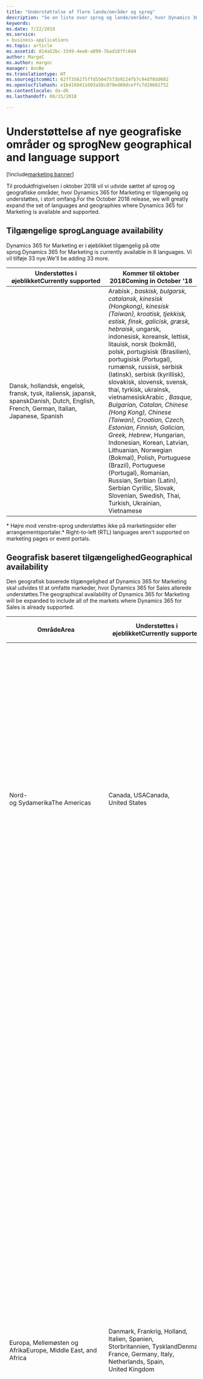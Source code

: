 ```yaml
---
title: "Understøttelse af flere lande/områder og sprog"
description: "Se en liste over sprog og lande/områder, hvor Dynamics 365 for Marketing er tilgængelig."
keywords: 
ms.date: 7/22/2018
ms.service:
- business-applications
ms.topic: article
ms.assetid: 814a52bc-3349-4ee8-a899-7bad18ffc6d4
author: MargoC
ms.author: margoc
manager: AnnBe
ms.translationtype: HT
ms.sourcegitcommit: 62ff356275ffd55047573b9224fb7c94df8dd602
ms.openlocfilehash: e1b4168411603a58c879ed89dceffc7d20602752
ms.contentlocale: da-dk
ms.lasthandoff: 08/15/2018

---
```


# <a name="new-geographical-and-language-support"></a><span data-ttu-id="91be1-103">Understøttelse af nye geografiske områder og sprog</span><span class="sxs-lookup"><span data-stu-id="91be1-103">New geographical and language support</span></span>

[!include[marketing banner](../../includes/marketing.md)]



<span data-ttu-id="91be1-104">Til produktfrigivelsen i oktober 2018 vil vi udvide sættet af sprog og geografiske områder, hvor Dynamics 365 for Marketing er tilgængelig og understøttes, i stort omfang.</span><span class="sxs-lookup"><span data-stu-id="91be1-104">For the October 2018 release, we will greatly expand the set of languages and geographies where Dynamics 365 for Marketing is available and supported.</span></span>

## <a name="language-availability"></a><span data-ttu-id="91be1-105">Tilgængelige sprog</span><span class="sxs-lookup"><span data-stu-id="91be1-105">Language availability</span></span>

<span data-ttu-id="91be1-106">Dynamics 365 for Marketing er i øjeblikket tilgængelig på otte sprog.</span><span class="sxs-lookup"><span data-stu-id="91be1-106">Dynamics 365 for Marketing is currently available in 8 languages.</span></span> <span data-ttu-id="91be1-107">Vi vil tilføje 33 nye.</span><span class="sxs-lookup"><span data-stu-id="91be1-107">We'll be adding 33 more.</span></span>

| <span data-ttu-id="91be1-108">Understøttes&nbsp;i øjeblikket</span><span class="sxs-lookup"><span data-stu-id="91be1-108">Currently&nbsp;supported</span></span>         | <span data-ttu-id="91be1-109">Kommer til oktober 2018</span><span class="sxs-lookup"><span data-stu-id="91be1-109">Coming in October '18</span></span>         |
|-----------------------------|-------------------------------|
| <span data-ttu-id="91be1-110">Dansk, hollandsk, engelsk, fransk, tysk, italiensk, japansk, spansk</span><span class="sxs-lookup"><span data-stu-id="91be1-110">Danish, Dutch, English, French, German, Italian, Japanese, Spanish</span></span> | <span data-ttu-id="91be1-111">Arabisk *, baskisk, bulgarsk, catalansk, kinesisk (Hongkong), kinesisk (Taiwan), kroatisk, tjekkisk, estisk, finsk, galicisk, græsk, hebraisk*, ungarsk, indonesisk, koreansk, lettisk, litauisk, norsk (bokmål), polsk, portugisisk (Brasilien), portugisisk (Portugal), rumænsk, russisk, serbisk (latinsk), serbisk (kyrillisk), slovakisk, slovensk, svensk, thai, tyrkisk, ukrainsk, vietnamesisk</span><span class="sxs-lookup"><span data-stu-id="91be1-111">Arabic *, Basque, Bulgarian, Catalan, Chinese (Hong Kong), Chinese (Taiwan), Croatian, Czech, Estonian, Finnish, Galician, Greek, Hebrew*, Hungarian, Indonesian, Korean, Latvian, Lithuanian, Norwegian (Bokmal), Polish, Portuguese (Brazil), Portuguese (Portugal), Romanian, Russian, Serbian (Latin), Serbian Cyrillic, Slovak, Slovenian, Swedish, Thai, Turkish, Ukrainian, Vietnamese</span></span> |

<span data-ttu-id="91be1-112">\* Højre mod venstre-sprog understøttes ikke på marketingsider eller arrangementsportaler.</span><span class="sxs-lookup"><span data-stu-id="91be1-112">\* Right-to-left (RTL) languages aren't supported on marketing pages or event portals.</span></span>

## <a name="geographical-availability"></a><span data-ttu-id="91be1-113">Geografisk baseret tilgængelighed</span><span class="sxs-lookup"><span data-stu-id="91be1-113">Geographical availability</span></span>

<span data-ttu-id="91be1-114">Den geografisk baserede tilgængelighed af Dynamics 365 for Marketing skal udvides til at omfatte markeder, hvor Dynamics 365 for Sales allerede understøttes.</span><span class="sxs-lookup"><span data-stu-id="91be1-114">The geographical availability of Dynamics 365 for Marketing will be expanded to include all of the markets where Dynamics 365 for Sales is already supported.</span></span>

|<span data-ttu-id="91be1-115">Område</span><span class="sxs-lookup"><span data-stu-id="91be1-115">Area</span></span>      | <span data-ttu-id="91be1-116">Understøttes&nbsp;i øjeblikket</span><span class="sxs-lookup"><span data-stu-id="91be1-116">Currently&nbsp;supported</span></span>         | <span data-ttu-id="91be1-117">Kommer til oktober 2018</span><span class="sxs-lookup"><span data-stu-id="91be1-117">Coming in October '18</span></span>         |
|----------|-----------------------------|-------------------------------|
|<span data-ttu-id="91be1-118">Nord- og&nbsp;Sydamerika</span><span class="sxs-lookup"><span data-stu-id="91be1-118">The&nbsp;Americas</span></span>|<span data-ttu-id="91be1-119">Canada,&nbsp;USA</span><span class="sxs-lookup"><span data-stu-id="91be1-119">Canada, United&nbsp;States</span></span>|<span data-ttu-id="91be1-120">Amerikanske Jomfruøer, Argentina, Bahamas, Barbados, Belize, Bermuda, Bolivia, Brasilien, Caymanøerne, Chile, Colombia, Costa Rica, Curacao, Dominikanske Republik, Ecuador, El Salvador, Guatemala, Honduras, Jamaica, Mexico, Nicaragua, Panama, Paraguay, Peru, Puerto Rico, Saint Kitts og Nevis, Trinidad og Tobago, Uruguay, Venezuela</span><span class="sxs-lookup"><span data-stu-id="91be1-120">Argentina, Bahamas, Barbados, Belize, Bermuda, Bolivia, Brazil, Cayman Islands, Chile, Colombia, Costa Rica, Curacao, Dominican Republic, Ecuador, El Salvador, Guatemala, Honduras, Jamaica, Mexico, Nicaragua, Panama, Paraguay, Peru, Puerto Rico, St. Kitts and Nevis, Trinidad and Tobago, Uruguay, Venezuela, Virgin Islands U.S.</span></span>|
|<span data-ttu-id="91be1-121">Europa, Mellemøsten&nbsp;og Afrika</span><span class="sxs-lookup"><span data-stu-id="91be1-121">Europe, Middle&nbsp;East, and Africa</span></span>|<span data-ttu-id="91be1-122">Danmark, Frankrig, Holland, Italien, Spanien, Storbritannien,&nbsp;Tyskland</span><span class="sxs-lookup"><span data-stu-id="91be1-122">Denmark, France, Germany, Italy, Netherlands, Spain, United&nbsp;Kingdom</span></span>|<span data-ttu-id="91be1-123">Afghanistan, Albanien, Algeriet, Angola, Armenien, Aserbajdsjan, Bahrain, Belgien, Bosnien-Hercegovina, Botswana, Bulgarien, Cameroun, Cabo Verde, Cypern, Det palæstinensiske selvstyre, Egypten, Elfenbenskysten, Estland, Etiopien, Finland, Forenede Arabiske Emirater, Færøerne, Georgien, Ghana, Grækenland, Hviderusland, Irak, Irland, Island, Israel, Jordan, Kasakhstan, Kenya, Kirgisistan, Kroatien, Kuwait, Letland, Liechtenstein, Libanon, Libyen, Litauen, Luxembourg, Malta, Marokko, Mauritius, Moldova, Monaco, Mongoliet, Montenegro, Namibia, Nigeria, Nordmakedonien, Norge, Oman, Pakistan, Polen, Portugal, Qatar, Rumænien, Rusland, Rwanda, Saudi-Arabien, Schweiz, Senegal, Serbien, Slovakiet, Slovenien, Sverige, Sydafrika, Tadsjikistan, Tanzania, Tjekkiet, Tunesien, Turkmenistan, Tyrkiet, Uganda, Ukraine, Ungarn, Usbekistan, Zambia, Zimbabwe, Østrig</span><span class="sxs-lookup"><span data-stu-id="91be1-123">Afghanistan, Albania, Algeria, Angola, Armenia, Azerbaijan, Austria, Bahrain, Belarus, Belgium, Bosnia and Herzegovina, Botswana, Bulgaria, Cameroon, Cabo Verde, Cyprus, Côte d'Ivoire, Croatia, Czech Republic, Egypt, Estonia, Ethiopia, Faroe Islands, Finland, Georgia, Ghana, Greece, Hungary, Iceland, Iraq, Ireland, Israel, Jordan, Kazakhstan, Kenya, Kyrgyzstan, Kuwait, Latvia, Lebanon, Libya, Liechtenstein, Lithuania, Luxembourg, Macedonia (FYRO), Malta, Mauritius, Moldova, Monaco, Mongolia, Montenegro, Morocco, Namibia, Nigeria, Norway, Oman, Palestinian Authority, Pakistan, Poland, Portugal, Qatar, Romania, Russia, Rwanda, Saudi Arabia, Senegal, Serbia, Slovakia, Slovenia, South Africa, Sweden, Switzerland, Tajikistan, Tanzania, Tunisia, Turkey, Turkmenistan, Uganda, Ukraine, United Arab Emirates, Uzbekistan, Zambia, Zimbabwe</span></span>|
|<span data-ttu-id="91be1-124">Asien og&nbsp;Stillehavsområdet</span><span class="sxs-lookup"><span data-stu-id="91be1-124">Asia&nbsp;Pacific</span></span>|<span data-ttu-id="91be1-125">Australien, Japan</span><span class="sxs-lookup"><span data-stu-id="91be1-125">Australia, Japan</span></span>|<span data-ttu-id="91be1-126">Bangladesh, Brunei, Fiji, SAR Hongkong, Indien, Indonesien, Sydkorea, SAR Macao, Malaysia, Nepal, New Zealand, Filippinerne, Singapore, Sri Lanka, Taiwan, Thailand, Vietnam</span><span class="sxs-lookup"><span data-stu-id="91be1-126">Bangladesh, Brunei, Fiji, Hong Kong SAR, India, Indonesia, Korea, Macau SAR, Malaysia, Nepal, New Zealand, Philippines, Singapore, Sri Lanka, Taiwan, Thailand, Vietnam</span></span>|

